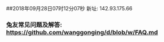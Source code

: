 ##2018年09月28日07时12分07秒 新址: 142.93.175.66
### 兔友常见问题及解答: https://github.com/wanggonging/d/blob/w/FAQ.md
